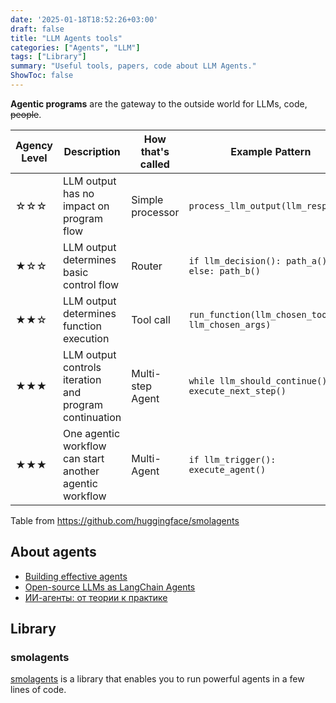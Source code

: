 ```yaml
---
date: '2025-01-18T18:52:26+03:00'
draft: false
title: "LLM Agents tools"
categories: ["Agents", "LLM"]
tags: ["Library"]
summary: "Useful tools, papers, code about LLM Agents."
ShowToc: false
---
```


**Agentic programs** are the gateway to the outside world for LLMs, code, ~~people~~.

| Agency Level | Description | How that's called | Example Pattern |
| --- | --- | --- | --- |
| ☆☆☆ | LLM output has no impact on program flow | Simple processor | `process_llm_output(llm_response)` |
| ★☆☆ | LLM output determines basic control flow | Router | `if llm_decision(): path_a() else: path_b()` |
| ★★☆ | LLM output determines function execution | Tool call | `run_function(llm_chosen_tool, llm_chosen_args)` |
| ★★★ | LLM output controls iteration and program continuation | Multi-step Agent | `while llm_should_continue(): execute_next_step()` |
| ★★★ | One agentic workflow can start another agentic workflow | Multi-Agent | `if llm_trigger(): execute_agent()` |

Table from https://github.com/huggingface/smolagents


## About agents
- [Building effective agents](https://www.anthropic.com/research/building-effective-agents)
- [Open-source LLMs as LangChain Agents](https://huggingface.co/blog/open-source-llms-as-agents)
- [ИИ-агенты: от теории к практике](https://habr.com/ru/articles/864646/)

## Library 

### smolagents

[smolagents](https://github.com/huggingface/smolagents) is a library that enables you to run powerful agents in a few lines of code.